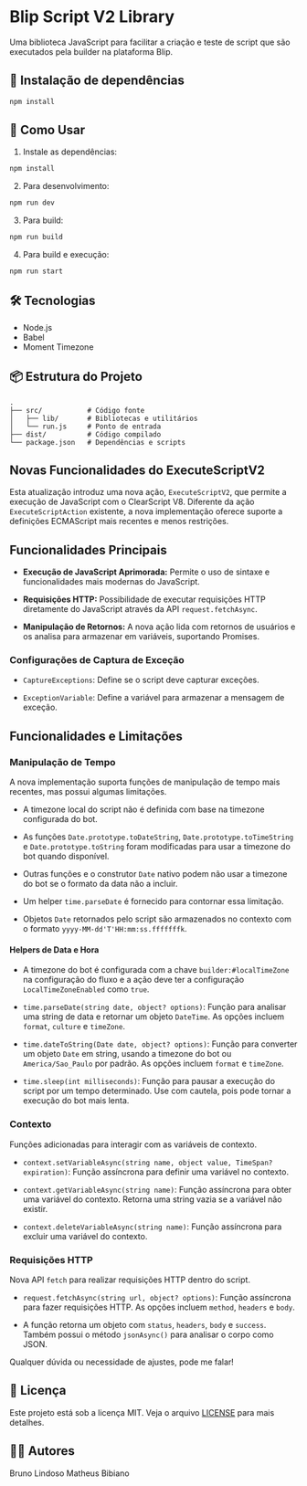 # Blip Script V2 Library

Uma biblioteca JavaScript para facilitar a criação e teste de script que são executados pela builder na plataforma Blip.

## 🚀 Instalação de dependências

```bash
npm install
```

## 🚀 Como Usar

1. Instale as dependências:

```bash
npm install
```

2. Para desenvolvimento:

```bash
npm run dev
```

3. Para build:

```bash
npm run build
```

4. Para build e execução:

```bash
npm run start
```

## 🛠️ Tecnologias

- Node.js
- Babel
- Moment Timezone

## 📦 Estrutura do Projeto

```
.
├── src/           # Código fonte
│   ├── lib/       # Bibliotecas e utilitários
│   └── run.js     # Ponto de entrada
├── dist/          # Código compilado
└── package.json   # Dependências e scripts
```

## Novas Funcionalidades do ExecuteScriptV2

Esta atualização introduz uma nova ação, `ExecuteScriptV2`, que permite a execução de JavaScript com o ClearScript V8. Diferente da ação `ExecuteScriptAction` existente, a nova implementação oferece suporte a definições ECMAScript mais recentes e menos restrições.

## Funcionalidades Principais

* **Execução de JavaScript Aprimorada:** Permite o uso de sintaxe e funcionalidades mais modernas do JavaScript.
    
* **Requisições HTTP:** Possibilidade de executar requisições HTTP diretamente do JavaScript através da API `request.fetchAsync`.
    
* **Manipulação de Retornos:** A nova ação lida com retornos de usuários e os analisa para armazenar em variáveis, suportando Promises.


### Configurações de Captura de Exceção

* `CaptureExceptions`: Define se o script deve capturar exceções.
    
* `ExceptionVariable`: Define a variável para armazenar a mensagem de exceção.
    

## Funcionalidades e Limitações

### Manipulação de Tempo

A nova implementação suporta funções de manipulação de tempo mais recentes, mas possui algumas limitações.

* A timezone local do script não é definida com base na timezone configurada do bot.
    
* As funções `Date.prototype.toDateString`, `Date.prototype.toTimeString` e `Date.prototype.toString` foram modificadas para usar a timezone do bot quando disponível.
    
* Outras funções e o construtor `Date` nativo podem não usar a timezone do bot se o formato da data não a incluir.
    
* Um helper `time.parseDate` é fornecido para contornar essa limitação.
    
* Objetos `Date` retornados pelo script são armazenados no contexto com o formato `yyyy-MM-dd'T'HH:mm:ss.fffffffk`.
    

#### Helpers de Data e Hora

* A timezone do bot é configurada com a chave `builder:#localTimeZone` na configuração do fluxo e a ação deve ter a configuração `LocalTimeZoneEnabled` como `true`.
    
* `time.parseDate(string date, object? options)`: Função para analisar uma string de data e retornar um objeto `DateTime`. As opções incluem `format`, `culture` e `timeZone`.
    
* `time.dateToString(Date date, object? options)`: Função para converter um objeto `Date` em string, usando a timezone do bot ou `America/Sao_Paulo` por padrão. As opções incluem `format` e `timeZone`.
    
* `time.sleep(int milliseconds)`: Função para pausar a execução do script por um tempo determinado. Use com cautela, pois pode tornar a execução do bot mais lenta.
    

### Contexto

Funções adicionadas para interagir com as variáveis de contexto.

* `context.setVariableAsync(string name, object value, TimeSpan? expiration)`: Função assíncrona para definir uma variável no contexto.
    
* `context.getVariableAsync(string name)`: Função assíncrona para obter uma variável do contexto. Retorna uma string vazia se a variável não existir.
    
* `context.deleteVariableAsync(string name)`: Função assíncrona para excluir uma variável do contexto.
    

### Requisições HTTP

Nova API `fetch` para realizar requisições HTTP dentro do script.

* `request.fetchAsync(string url, object? options)`: Função assíncrona para fazer requisições HTTP. As opções incluem `method`, `headers` e `body`.
    
* A função retorna um objeto com `status`, `headers`, `body` e `success`. Também possui o método `jsonAsync()` para analisar o corpo como JSON.
    

Qualquer dúvida ou necessidade de ajustes, pode me falar!

## 📄 Licença

Este projeto está sob a licença MIT. Veja o arquivo [LICENSE](LICENSE) para mais detalhes.

## 👨‍💻 Autores

Bruno Lindoso
Matheus Bibiano
